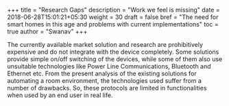 +++
title = "Research Gaps"
description = "Work we feel is missing"
date = 2018-06-28T15:01:21+05:30
weight = 30
draft = false
bref = "The need for smart homes in this age and problems with current implementations"
toc = true
author = "Swanav"
+++

The currently available market solution and research are prohibitively expensive and do not integrate with the device completely. Some solutions provide simple on/off switching of the devices, while some of them also use unsuitable technologies like Power Line Communications, Bluetooth and Ethernet etc.
From the present analysis of the existing solutions for automating a room environment, the technologies used suffer from a number of drawbacks. So, these protocols are limited in functionalities when used by an end user in real life.
